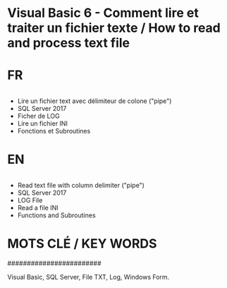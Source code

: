# Visual Basic 6 - Comment lire et traiter un fichier texte / How to read and process text file 

######
# FR #
######

- Lire un fichier text avec délimiteur de colone ("pipe")
- SQL Server 2017
- Ficher de LOG
- Lire un fichier INI
- Fonctions et Subroutines

######
# EN #
######

- Read text file with column delimiter ("pipe")
- SQL Server 2017
- LOG File
- Read a file INI
- Functions and Subroutines

# MOTS CLÉ / KEY WORDS #
########################

Visual Basic, SQL Server, File TXT, Log, Windows Form.
